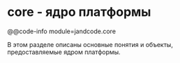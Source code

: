 
core - ядро платформы
=====================

@@code-info 
    module=jandcode.core

В этом разделе описаны основные понятия и объекты, предоставляемые ядром платформы.




